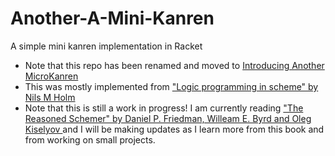 # Another-A-Mini-Kanren
A simple mini kanren implementation in Racket

* Note that this repo has been renamed and moved to [Introducing Another MicroKanren](https://github.com/vision89/iamk)
* This was mostly implemented from ["Logic programming in scheme" by Nils M Holm](http://bit.ly/2CorDxX)
* Note that this is still a work in progress!  I am currently reading ["The Reasoned Schemer" by Daniel P. Friedman, Willeam E. Byrd and Oleg Kiselyov ](https://mitpress.mit.edu/books/reasoned-schemer) and I will be making updates as I learn more from this book and from working on small projects.
